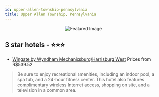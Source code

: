 ```yaml
---
id: upper-allen-township-pennsylvania
title: Upper Allen Township, Pennsylvania
---
```


<center><img src="https://i.travelapi.com/hotels/1000000/90000/85300/85204/8983166c_z.jpg" alt="Featured Image" /></center>


##  3 star hotels - ⭐️⭐️⭐️

-    [Wingate by Wyndham Mechanicsburg/Harrisburg West](https://us.hurb.com/br/hotels/upper-allen-township/wingate-by-wyndham-mechanicsburg-harrisburg-west-JNP-JP792563?cmp=18055) Prices from R$539.52
   > Be sure to enjoy recreational amenities, including an indoor pool, a spa tub, and a 24-hour fitness center. This hotel also features complimentary wireless Internet access, shopping on site, and a television in a common area.
